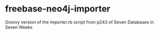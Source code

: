 freebase-neo4j-importer
=======================

Groovy version of the importer.rb script from p243 of Seven Databases in Seven Weeks